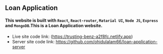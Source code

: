 ## Loan Application


#### This website is built with `React`, `React-router`, `Matarial UI`, `Node JS`, `Express` and `MongoDB`.This is a Loan Application website.

- Live site code link: (https://trusting-benz-a2f8fc.netlify.app)
- Server site code link: https://github.com/ohidulalam66/loan-application-server
